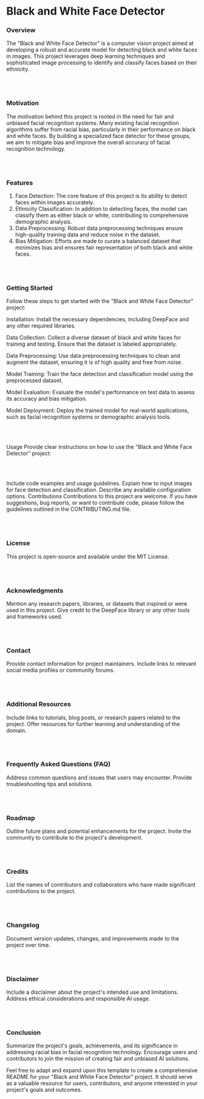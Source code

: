 # Black and White Face Detector
### Overview
The "Black and White Face Detector" is a computer vision project aimed at developing a robust and accurate model for detecting black and white faces in images. This project leverages deep learning techniques and sophisticated image processing to identify and classify faces based on their ethnicity.

<br><br>

### Motivation
The motivation behind this project is rooted in the need for fair and unbiased facial recognition systems. Many existing facial recognition algorithms suffer from racial bias, particularly in their performance on black and white faces. By building a specialized face detector for these groups, we aim to mitigate bias and improve the overall accuracy of facial recognition technology.

<br><br>

### Features
<ol>
<li> Face Detection: The core feature of this project is its ability to detect faces within images accurately.</li>

<li> Ethnicity Classification: In addition to detecting faces, the model can classify them as either black or white, contributing to comprehensive demographic analysis. </li>

<li> Data Preprocessing: Robust data preprocessing techniques ensure high-quality training data and reduce noise in the dataset. </li>

<li> Bias Mitigation: Efforts are made to curate a balanced dataset that minimizes bias and ensures fair representation of both black and white faces. </li>
</ol>

<br><br>

### Getting Started
Follow these steps to get started with the "Black and White Face Detector" project:

Installation: Install the necessary dependencies, including DeepFace and any other required libraries.

Data Collection: Collect a diverse dataset of black and white faces for training and testing. Ensure that the dataset is labeled appropriately.

Data Preprocessing: Use data preprocessing techniques to clean and augment the dataset, ensuring it is of high quality and free from noise.

Model Training: Train the face detection and classification model using the preprocessed dataset.

Model Evaluation: Evaluate the model's performance on test data to assess its accuracy and bias mitigation.

Model Deployment: Deploy the trained model for real-world applications, such as facial recognition systems or demographic analysis tools.

<br><br>

Usage
Provide clear instructions on how to use the "Black and White Face Detector" project:

<br><br>

Include code examples and usage guidelines.
Explain how to input images for face detection and classification.
Describe any available configuration options.
Contributions
Contributions to this project are welcome. If you have suggestions, bug reports, or want to contribute code, please follow the guidelines outlined in the CONTRIBUTING.md file.

<br><br>

### License
This project is open-source and available under the MIT License.


<br><br>

### Acknowledgments
Mention any research papers, libraries, or datasets that inspired or were used in this project.
Give credit to the DeepFace library or any other tools and frameworks used.

<br><br>

### Contact
Provide contact information for project maintainers.
Include links to relevant social media profiles or community forums.

<br><br>

### Additional Resources
Include links to tutorials, blog posts, or research papers related to the project.
Offer resources for further learning and understanding of the domain.

<br><br>

### Frequently Asked Questions (FAQ)
Address common questions and issues that users may encounter.
Provide troubleshooting tips and solutions.

<br><br>

### Roadmap
Outline future plans and potential enhancements for the project.
Invite the community to contribute to the project's development.

<br><br>

### Credits
List the names of contributors and collaborators who have made significant contributions to the project.

<br><br>

### Changelog
Document version updates, changes, and improvements made to the project over time.

<br><br>
### Disclaimer
Include a disclaimer about the project's intended use and limitations.
Address ethical considerations and responsible AI usage.

<br><br>
### Conclusion
Summarize the project's goals, achievements, and its significance in addressing racial bias in facial recognition technology. Encourage users and contributors to join the mission of creating fair and unbiased AI solutions.

Feel free to adapt and expand upon this template to create a comprehensive README for your "Black and White Face Detector" project. It should serve as a valuable resource for users, contributors, and anyone interested in your project's goals and outcomes.
